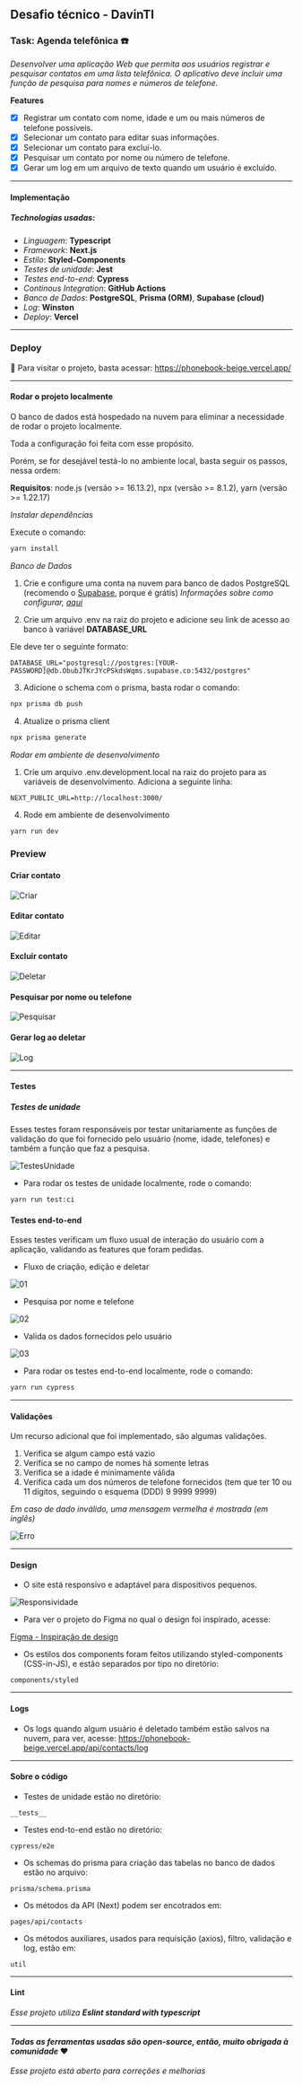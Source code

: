 ## Desafio técnico - DavinTI
### Task: Agenda telefônica :phone:

_Desenvolver uma aplicação Web que permita aos usuários registrar e pesquisar contatos em uma lista telefônica. O aplicativo deve incluir uma função de pesquisa para nomes e números de telefone._

**Features**
- [x] Registrar um contato com nome, idade e um ou mais números de telefone possíveis.
- [x] Selecionar um contato para editar suas informações.
- [x] Selecionar um contato para excluí-lo.
- [x] Pesquisar um contato por nome ou número de telefone.
- [x] Gerar um log em um arquivo de texto quando um usuário é excluído.
___

#### Implementação
##### Technologias usadas:
* _Linguagem_: **Typescript**
* _Framework_: **Next.js**
* _Estilo_: **Styled-Components**
* _Testes de unidade_: **Jest**
* _Testes end-to-end_: **Cypress**
* _Continous Integration_: **GitHub Actions**
* _Banco de Dados_: **PostgreSQL**, **Prisma (ORM)**, **Supabase (cloud)**
* _Log_: **Winston**
* _Deploy_: **Vercel**
___

### Deploy

:tada: Para visitar o projeto, basta acessar:  https://phonebook-beige.vercel.app/

___

#### Rodar o projeto localmente

O banco de dados está hospedado na nuvem para eliminar a necessidade de rodar o projeto localmente. 

Toda a configuração foi feita com esse propósito. 

Porém, se for desejável testá-lo no ambiente local, basta seguir os passos, nessa ordem:

**Requisitos**: node.js (versão >= 16.13.2), npx (versão >= 8.1.2), yarn (versão >= 1.22.17)

_Instalar dependências_

Execute o comando:
```bash
yarn install
```

_Banco de Dados_
1. Crie e configure uma conta na nuvem para banco de dados PostgreSQL (recomendo o [Supabase](https://supabase.com/), porque é grátis)
_Informações sobre como configurar, [aqui](https://dev.to/prisma/set-up-a-free-postgresql-database-on-supabase-to-use-with-prisma-3pk6)_

2. Crie um arquivo .env na raiz do projeto e adicione seu link de acesso ao banco à variável **DATABASE_URL**

Ele deve ter o seguinte formato:

```
DATABASE_URL="postgresql://postgres:[YOUR-PASSWORD]@db.ObubJTKrJYcPSkdsWqms.supabase.co:5432/postgres"
```

3. Adicione o schema com o prisma, basta rodar o comando:

```bash
npx prisma db push
```
4. Atualize o prisma client

```bash
npx prisma generate
```

_Rodar em ambiente de desenvolvimento_
1. Crie um arquivo .env.development.local na raiz do projeto para as variáveis de desenvolvimento. Adiciona a seguinte linha:

```
NEXT_PUBLIC_URL=http://localhost:3000/
```

4. Rode em ambiente de desenvolvimento

```bash
yarn run dev
```

### Preview

#### Criar contato

![Criar](./public/doc/create.gif)

#### Editar contato
![Editar](./public/doc/edit.gif)

#### Excluir contato
![Deletar](./public/doc/delete.gif)

#### Pesquisar por nome ou telefone
![Pesquisar](./public/doc/search.gif)

#### Gerar log ao deletar
![Log](./public/doc/log.gif)

___

#### Testes
##### Testes de unidade

Esses testes foram responsáveis por testar unitariamente as funções de validação do que foi fornecido pelo usuário (nome, idade, telefones) e também a função que faz a pesquisa.

![TestesUnidade](./public/doc/unit-tests.gif)

* Para rodar os testes de unidade localmente, rode o comando:

```bash
yarn run test:ci
```

#### Testes end-to-end

Esses testes verificam um fluxo usual de interação do usuário com a aplicação, validando as features que foram pedidas.

* Fluxo de criação, edição e deletar

![01](./public/doc/e2e-1.gif)

* Pesquisa por nome e telefone

![02](./public/doc/e2e-2.gif)

* Valida os dados fornecidos pelo usuário

![03](./public/doc/e2e-3.gif)

* Para rodar os testes end-to-end localmente, rode o comando:

```bash
yarn run cypress
```

___

#### Validações

Um recurso adicional que foi implementado, são algumas validações.

1. Verifica se algum campo está vazio
2. Verifica se no campo de nomes há somente letras
3. Verifica se a idade é minimamente válida
4. Verifica cada um dos números de telefone fornecidos (tem que ter 10 ou 11 dígitos, seguindo o esquema (DDD) 9 9999 9999)

_Em caso de dado inválido, uma mensagem vermelha é mostrada (em inglês)_

![Erro](./public/doc/error.png)

___

#### Design

* O site está responsivo e adaptável para dispositivos pequenos.

![Responsividade](./public/doc/responsive.gif)

* Para ver o projeto do Figma no qual o design foi inspirado, acesse:

[Figma - Inspiração de design](https://www.figma.com/community/file/1222456552811965668/(FREE)-Contact-Page-Admin-Dashboard)

* Os estilos dos components foram feitos utilizando styled-components (CSS-in-JS), e estão separados por tipo no diretório:

```
components/styled
```
___

#### Logs

* Os logs quando algum usuário é deletado também estão salvos na nuvem, para ver, acesse: https://phonebook-beige.vercel.app/api/contacts/log
___ 

#### Sobre o código

* Testes de unidade estão no diretório:
```
__tests__
```

* Testes end-to-end estão no diretório:
```
cypress/e2e
```

* Os schemas do prisma para criação das tabelas no banco de dados estão no arquivo:
```
prisma/schema.prisma
```

* Os métodos da API (Next) podem ser encotrados em:
```
pages/api/contacts
```
* Os métodos auxiliares, usados para requisição (axios), filtro, validação e log, estão em:
```
util
```
___

#### Lint 

_Esse projeto utiliza **Eslint standard with typescript**_

___

#### _Todas as ferramentas usadas são open-source, então, muito obrigada à comunidade_ :heart:

_Esse projeto está aberto para correções e melhorias_

